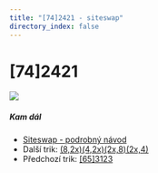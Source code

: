 ```yaml
---
title: "[74]2421 - siteswap"
directory_index: false
---
```


# \[74\]2421

![](/animace/siteswap/74_2421.gif)

##### Kam dál

- [Siteswap - podrobný návod](/siteswap.html "Podrobné vysvětlení siteswapů..")
- Další trik: [(8,2x)(4,2x)(2x,8)(2x,4)](8,2x_4,2x_2x,8_2x,4_.html "Siteswap (8,2x)(4,2x)(2x,8)(2x,4)")
- Předchozí trik: [\[65\]3123](65_3123.html "Siteswap [65]3123")

